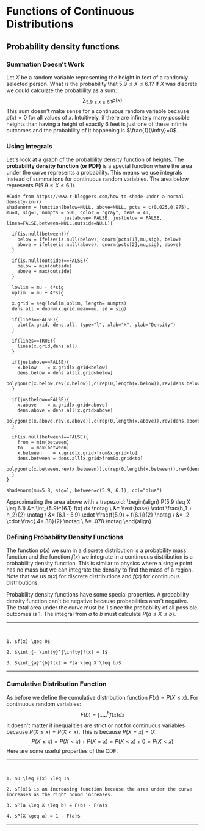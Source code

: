 # Functions of Continuous Distributions

## Probability density functions

### Summation Doesn't Work
Let $X$ be a random variable representing the height in feet of a randomly selected person. What is the probability that $5.9 \leq X \leq 6.1$? If $X$ was discrete we could calculate the probability as a sum: 
$$\sum_{5.9 \leq x \leq 6.1} p(x)$$
This sum doesn't make sense for a continuous random variable because $p(x)=0$ for all values of $x$. Intuitively, if there are infinitely many possible heights than having a height of exactly $6$ feet is just one of these infinite outcomes and the probability of it happening is $\frac{1}{\infty}=0$.

### Using Integrals
Let's look at a graph of the probability density function of heights. The **probability density function (or PDF)** is a special function where the area under the curve represents a probability. This means we use integrals instead of summations for continuous random variables. The area below represents $P(5.9 \leq X \leq 6.1)$.
```{r, include=FALSE}
#Code from https://www.r-bloggers.com/how-to-shade-under-a-normal-density-in-r/
shadenorm = function(below=NULL, above=NULL, pcts = c(0.025,0.975), mu=0, sig=1, numpts = 500, color = "gray", dens = 40,
                     justabove= FALSE, justbelow = FALSE, lines=FALSE,between=NULL,outside=NULL){

  if(is.null(between)){
    below = ifelse(is.null(below), qnorm(pcts[1],mu,sig), below)
    above = ifelse(is.null(above), qnorm(pcts[2],mu,sig), above)
  }
  
  if(is.null(outside)==FALSE){
    below = min(outside)
    above = max(outside)
  }
  
  lowlim = mu - 4*sig
  uplim  = mu + 4*sig
  
  x.grid = seq(lowlim,uplim, length= numpts)
  dens.all = dnorm(x.grid,mean=mu, sd = sig)
  
  if(lines==FALSE){
    plot(x.grid, dens.all, type="l", xlab="X", ylab="Density")
  }
  
  if(lines==TRUE){
    lines(x.grid,dens.all)
  }
  
  if(justabove==FALSE){
    x.below    = x.grid[x.grid<below]
    dens.below = dens.all[x.grid<below]
    polygon(c(x.below,rev(x.below)),c(rep(0,length(x.below)),rev(dens.below)),col=color,density=dens)
  }
  
  if(justbelow==FALSE){
    x.above    = x.grid[x.grid>above]
    dens.above = dens.all[x.grid>above]
    polygon(c(x.above,rev(x.above)),c(rep(0,length(x.above)),rev(dens.above)),col=color,density=dens)
  }

  if(is.null(between)==FALSE){
    from = min(between)
    to   = max(between)
    x.between    = x.grid[x.grid>from&x.grid<to]
    dens.between = dens.all[x.grid>from&x.grid<to]
    polygon(c(x.between,rev(x.between)),c(rep(0,length(x.between)),rev(dens.between)),col=color,density=dens)
  }
}
```
```{r, results = "asis", echo=FALSE}
shadenorm(mu=5.8, sig=1, between=c(5.9, 6.1), col="blue")
```
Approximating the area above with a trapezoid: 
\begin{align}
P(5.9 \leq X \leq 6.1) &= \int_{5.9}^{6.1} f(x) dx \notag \\
&= \text{base} \cdot \frac{h_1 + h_2}{2} \notag \\
&= (6.1 - 5.9) \cdot \frac{f(5.9) + f(6.1)}{2} \notag \\
&= .2 \cdot \frac{.4+.38}{2} \notag \\
&= .078 \notag
\end{align}

### Defining Probability Density Functions
The function $p(x)$ we sum in a discrete distribution is a probability mass function and the function $f(x)$ we integrate in a continuous distribution is a probability density function. This is similar to physics where a single point has no mass but we can integrate the density to find the mass of a region. Note that we us $p(x)$ for discrete distributions and $f(x)$ for continuous distributions.

Probability density functions have some special properties. A probability density function can't be negative because probabilities aren't negative. The total area under the curve must be $1$ since the probability of all possible outcomes is $1$. The integral from $a$ to $b$ must calculate $P(a \leq X \leq b)$.

***
```{definition, pdf, name="Properties of PDF"}


1. $f(x) \geq 0$
    
2. $\int_{- \infty}^{\infty}f(x) = 1$
    
3. $\int_{a}^{b}f(x) = P(a \leq X \leq b)$

```
***

### Cumulative Distribution Function
As before we define the cumulative distribution function $F(x) = P(X \leq x)$. For continuous random variables:
$$F(b) = \int_{-\infty}^{b}f(x)dx$$
It doesn't matter if inequalities are strict or not for continuous variables because $P(X \leq x) =P(X<x)$. This is because $P(X=x)=0$:
$$P(X \leq x) = P(X < x) + P(X=x) = P(X<x)+0=P(X<x)$$
Here are some useful properties of the CDF:

***
```{definition, cdf, name="Properties of CDF"}


1. $0 \leq F(x) \leq 1$

2. $F(x)$ is an increasing function because the area under the curve increases as the right bound increases.

3. $P(a \leq X \leq b) = F(b) - F(a)$
    
4. $P(X \geq a) = 1 - F(a)$

```
***
